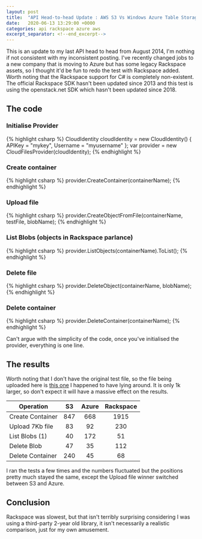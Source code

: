 ```yaml
---
layout: post
title:  "API Head-to-head Update : AWS S3 Vs Windows Azure Table Storage Vs Rackspace Cloud Files"
date:   2020-06-13 13:29:00 +0000
categories: api rackspace azure aws
excerpt_separator: <!--end_excerpt-->
---
```


This is an update to my last API head to head from August 2014, I'm nothing if not consistent with my inconsistent posting. I've recently changed jobs to a new company that is moving to Azure but has some legacy Rackspace assets, so I thought it'd be fun to redo the test with Rackspace added. Worth noting that the Rackspace support for C# is completely non-existent. The official Rackspace SDK hasn't been updated since 2013 and this test is using the openstack.net SDK which hasn't been updated since 2018.
<!--end_excerpt-->
## The code

### Initialise Provider

{% highlight csharp %}
CloudIdentity cloudIdentity = new CloudIdentity()
{
 APIKey = "mykey",
 Username = "myusername"
};
var provider = new CloudFilesProvider(cloudIdentity);
{% endhighlight %}

### Create container

{% highlight csharp %}
provider.CreateContainer(containerName);
{% endhighlight %}

### Upload file

{% highlight csharp %}
provider.CreateObjectFromFile(containerName, testFile, blobName);
{% endhighlight %}

### List Blobs (objects in Rackspace parlance)

{% highlight csharp %}
provider.ListObjects(containerName).ToList();
{% endhighlight %}

### Delete file

{% highlight csharp %}
provider.DeleteObject(containerName, blobName);
{% endhighlight %}

### Delete container

{% highlight csharp %}
provider.DeleteContainer(containerName);
{% endhighlight %}

Can't argue with the simplicity of the code, once you've initialised the provider, everything is one line.

## The results

Worth noting that I don't have the original test file, so the file being uploaded here is [this one](/images/odo.jpg) I happened to have lying around. It is only 1k larger, so don't expect it will have a massive effect on the results.

|Operation|S3|Azure|Rackspace|
|-|:-:|:-:|:-:|
|Create Container|847|668|1915|
|Upload 7Kb file|83|92|230|
|List Blobs (1)|40|172|51|
|Delete Blob|47|35|112|
|Delete Container|240|45|68|

I ran the tests a few times and the numbers fluctuated but the positions pretty much stayed the same, except the Upload file winner switched between S3 and Azure.

## Conclusion
Rackspace was slowest, but that isn't terribly surprising considering I was using a third-party 2-year old library, it isn't necessarily a realistic comparison, just for my own amusement.
